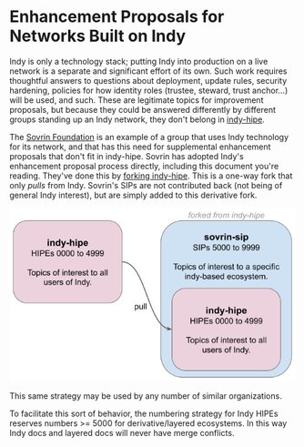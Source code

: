 # Enhancement Proposals for Networks Built on Indy

Indy is only a technology stack; putting Indy into production on a live network
is a separate and significant effort of its own. Such work requires thoughtful
answers to questions about deployment, update rules, security hardening, policies
for how identity roles (trustee, steward, trust anchor...) will be used, and such.
These are legitimate topics for improvement proposals, but because they could be
answered differently by different groups standing up an Indy network, they don't
belong in [indy-hipe](https://github.com/hyperledger/indy-hipe).

The [Sovrin Foundation](https://sovrin.org) is an example of a group that uses
Indy technology for its network, and that has this need for supplemental
enhancement proposals that don't fit in indy-hipe. Sovrin has adopted Indy's
enhancement proposal process directly, including this document you're reading.
They've done this by [forking indy-hipe](
https://github.com/sovrin-foundation/sovrin-sip/blob/master/README-sovrin.md
). This is a one-way fork that only _pulls_ from Indy. Sovrin's SIPs are not
contributed back (not being of general Indy interest), but are simply added to
this derivative fork.

![layered improvement proposals](layered-enhancements.png)

This same strategy may be used by any number of similar organizations.

To facilitate this sort of behavior, the numbering strategy for Indy HIPEs
reserves numbers >= 5000 for derivative/layered ecosystems. In this way
Indy docs and layered docs will never have merge conflicts.
